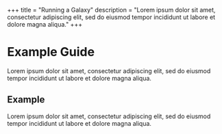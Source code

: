 +++
title = "Running a Galaxy"
description = "Lorem ipsum dolor sit amet, consectetur adipiscing elit, sed do eiusmod tempor incididunt ut labore et dolore magna aliqua."
+++

# Example Guide

Lorem ipsum dolor sit amet, consectetur adipiscing elit, sed do eiusmod tempor incididunt ut labore et dolore magna aliqua.

## Example

Lorem ipsum dolor sit amet, consectetur adipiscing elit, sed do eiusmod tempor incididunt ut labore et dolore magna aliqua.